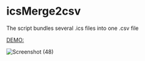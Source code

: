 # icsMerge2csv
The script bundles several .ics files into one .csv file

[DEMO:](https://htmlpreview.github.io/?https://github.com/AlbertoSono/icsMerge2csv/blob/main/ics2csv.html)

![Screenshot (48)](https://user-images.githubusercontent.com/127153603/223321052-0e3bcd60-f2a8-40a7-9f4c-36da0e4bf905.png)

